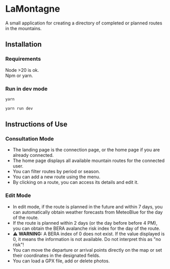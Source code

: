 # LaMontagne

A small application for creating a directory of completed or planned routes in the mountains.

## Installation

### Requirements

Node >20 is ok.  
Npm or yarn.

### Run in dev mode

```bash
yarn
```

```bash
yarn run dev
```

## Instructions of Use

### Consultation Mode
- The landing page is the connection page, or the home page if you are already connected.
- The home page displays all available mountain routes for the connected user.
- You can filter routes by period or season.
- You can add a new route using the menu.
- By clicking on a route, you can access its details and edit it.

### Edit Mode
- In edit mode, if the route is planned in the future and within 7 days, you can automatically obtain weather forecasts from MeteoBlue for the day of the route.
- If the route is planned within 2 days (or the day before before 4 PM), you can obtain the BERA avalanche risk index for the day of the route.
- ⚠️ **WARNING:** A BERA index of 0 does not exist. If the value displayed is 0, it means the information is not available. Do not interpret this as "no risk"!
- You can move the departure or arrival points directly on the map or set their coordinates in the designated fields.
- You can load a GPX file, add or delete photos.
